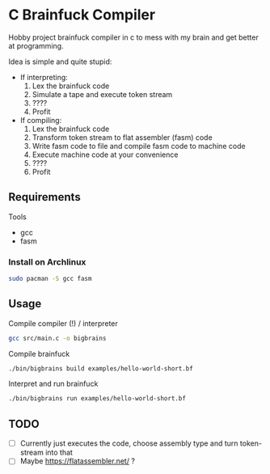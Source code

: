 # C Brainfuck Compiler

Hobby project brainfuck compiler in c to mess with my brain and get better at programming.

Idea is simple and quite stupid:
- If interpreting:
  1) Lex the brainfuck code
  2) Simulate a tape and execute token stream 
  3) ????
  4) Profit
- If compiling: 
  1) Lex the brainfuck code
  2) Transform token stream to flat assembler (fasm) code
  3) Write fasm code to file and compile fasm code to machine code
  4) Execute machine code at your convenience
  5) ????
  6) Profit

## Requirements

Tools
- gcc
- fasm

### Install on Archlinux

```bash
sudo pacman -S gcc fasm
```

## Usage

Compile compiler (!) / interpreter
```bash
gcc src/main.c -o bigbrains
```

Compile brainfuck
```bash
./bin/bigbrains build examples/hello-world-short.bf
```

Interpret and run brainfuck
```bash
./bin/bigbrains run examples/hello-world-short.bf
```

## TODO

- [ ] Currently just executes the code, choose assembly type and turn token-stream into that
- [ ] Maybe https://flatassembler.net/ ?